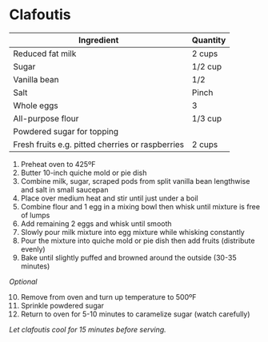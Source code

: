 Clafoutis
=========

Ingredient | Quantity
---|---
Reduced fat milk | 2 cups
Sugar | 1/2 cup
Vanilla bean | 1/2
Salt | Pinch
Whole eggs | 3
All-purpose flour | 1/3 cup
Powdered sugar for topping |
Fresh fruits e.g. pitted cherries or raspberries | 2 cups

1. Preheat oven to 425ºF
2. Butter 10-inch quiche mold or pie dish
3. Combine milk, sugar, scraped pods from split vanilla bean lengthwise and salt in small saucepan
4. Place over medium heat and stir until just under a boil
5. Combine flour and 1 egg in a mixing bowl then whisk until mixture is free of lumps
6. Add remaining 2 eggs and whisk until smooth
7. Slowly pour milk mixture into egg mixture while whisking constantly
8. Pour the mixture into quiche mold or pie dish then add fruits (distribute evenly)
9. Bake until slightly puffed and browned around the outside (30-35 minutes)

*Optional*

10. Remove from oven and turn up temperature to 500ºF
11. Sprinkle powdered sugar
12. Return to oven for 5-10 minutes to caramelize sugar (watch carefully)

*Let clafoutis cool for 15 minutes before serving.*
